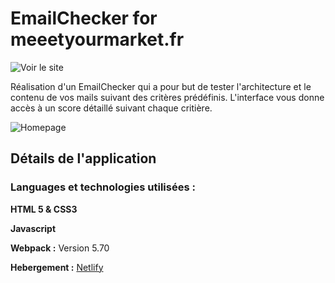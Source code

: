 # EmailChecker for meeetyourmarket.fr

![Voir le site](https://eager-boyd-9e59b9.netlify.app/)

Réalisation d'un EmailChecker qui a pour but de tester l'architecture et le contenu de vos mails suivant des critères prédéfinis. L'interface vous donne accès à un score détaillé suivant chaque critière.

![Homepage](https://user-images.githubusercontent.com/84342566/152828873-f20c4dd3-4e49-41e2-8092-0843b9323d41.png)

## Détails de l'application 

### Languages et technologies utilisées :

**HTML 5 & CSS3**

**Javascript**

**Webpack :** Version 5.70

**Hebergement :** [Netlify](https://www.netlify.com/)
